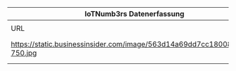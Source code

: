 |IoTNumb3rs Datenerfassung|||||||||||
| ---- | ---- | ---- | ---- | ---- | ---- | ---- | ---- | ---- | ---- | ---- |
||||||||||||
|URL|home_url|filename|device_class|device_count|market_class|market_volume|prognosis_year|publication_year|authorship_class|Dropbox folder|
|https://static.businessinsider.com/image/563d14a69dd7cc18008c818a-750.jpg|https://www.businessinsider.com/bi-intelligence-34-billion-connected-devices-2020-2015-11?IR=T|file17_563d14a69dd7cc18008c818a-750.jpg||||||||Pattoho/20181122-1800|
